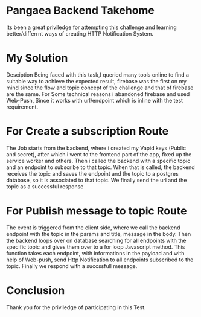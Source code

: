 # Pangaea Backend Takehome
Its been a great priviledge for attempting this challenge and learning better/differrnt ways of creating HTTP Notification System.

# My Solution
Desciption
Being faced with this task,I queried many tools online to find a suitable way to achieve the expected result, firebase was the first on my mind since the flow and topic concept of the challenge and that of firebase are the same. For Some technical reasons i abandoned firebase and used Web-Push, Since it works with url/endpoint which is inline with the test requirement. 

# For Create a subscription Route

The Job starts from the backend, where i created my Vapid keys (Public and secret), after which i went to the frontend part of the app, fixed up the service worker and others. Then i called the backend with a specific topic and an endpoint to subscribe to that topic. When that is called, the backend receives the topic and saves the endpoint and the topic to a postgres database, so it is associated to that topic. 
We finally send the url and the topic as a successful response


# For Publish message to topic Route

The event is triggered from the client side, where we call the backend endpoint with the topic in the params and title, message in the body. Then the backend loops over on database searching for all endpoints with the specific topic and gives them over to a for loop Javascript method. This function takes each endpoint, with informations in the payload and with help of Web-push, send Http Notification to all endpoints subscribed to the topic. 
Finally we respond with a succssfull message.

# Conclusion 
Thank you for the priviledge of participating in this Test.
